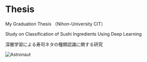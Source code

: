 # Thesis
My Graduation Thesis （Nihon-University CIT）



Study on Classification of Sushi Ingredients Using Deep Learning

深層学習による寿司ネタの種類認識に関する研究

![Astronaut](https://github.com/AozakiHayate/Thesis-/edit/main/astronaut.svg)
